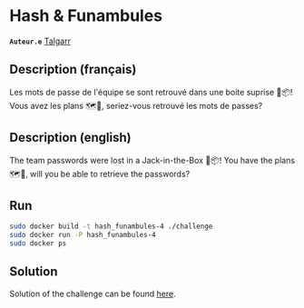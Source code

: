 # Hash & Funambules

**`Auteur.e`** [Talgarr](https://github.com/Talgarr)

## Description (français)

Les mots de passe de l'équipe se sont retrouvé dans une boite suprise 🤡📦!
Vous avez les plans 🗺️📏, seriez-vous retrouvé les mots de passes?

## Description (english)

The team passwords were lost in a Jack-in-the-Box 🤡📦!
You have the plans 🗺️📏, will you be able to retrieve the passwords?

## Run
    
```bash 
sudo docker build -t hash_funambules-4 ./challenge
sudo docker run -P hash_funambules-4
sudo docker ps
```

## Solution

Solution of the challenge can be found [here](solution/).
